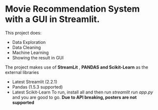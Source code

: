 # Movie Recommendation System with a GUI in Streamlit.
This project does:
- Data Exploration
- Data Cleaning
- Machine Learning
- Showing the result in GUI

  
The project makes use of **StreamLit** , **PANDAS and Scikit-Learn** as the external libraries
- Latest Streamlit (2.2.1)
- Pandas (1.5.3 supported)
- Latest Scikit-Learn
  To run, install all and then run *streamlit run app.py* and you are good to go. **Due to API breaking, posters are not supported**
